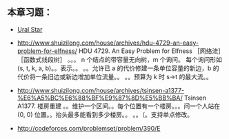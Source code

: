 
## 本章习题：

+ [Ural Star](http://acm.hust.edu.cn/vjudge/problem/viewProblem.action?id=11554)


+ http://www.shuizilong.com/house/archives/hdu-4729-an-easy-problem-for-elfness/
HDU 4729. An Easy Problem for Elfness
［网络流］［函数式线段树］
。。。 n 个结点的带容量无向树，m 个询问。
每个询问形如 (s, t, k, a, b)。。表示。。
。。允许已 a 的代价修建一条单位容量的新边，b 的代价将一条旧边或新边增加单位流量。。
。。预算为 k 时 s->t 的最大流。。


+ http://www.shuizilong.com/house/archives/tsinsen-a1377-%E6%A5%BC%E6%88%BF%E9%87%8D%E5%BB%BA/
Tsinsen A1377. 楼房重建
。。维护一个区间。。每个位置有一个楼房。。。问一个人站在 (0, 0) 位置。。抬头最多能看到多少楼房。。
。。（。支持单点修改。

+ http://codeforces.com/problemset/problem/390/E
